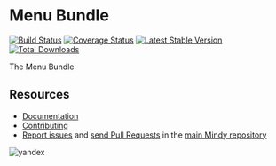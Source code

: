 # Menu Bundle

[![Build Status](https://travis-ci.org/MindyPHP/MenuBundle.svg?branch=master)](https://travis-ci.org/MindyPHP/MenuBundle)
[![Coverage Status](https://img.shields.io/coveralls/MindyPHP/MenuBundle.svg)](https://coveralls.io/r/MindyPHP/MenuBundle)
[![Latest Stable Version](https://poser.pugx.org/mindy/menu-bundle/v/stable.svg)](https://packagist.org/packages/mindy/menu-bundle)
[![Total Downloads](https://poser.pugx.org/mindy/menu-bundle/downloads.svg)](https://packagist.org/packages/mindy/menu-bundle)

The Menu Bundle

Resources
---------

  * [Documentation](https://mindy-cms.com/doc/current/bundles/menu/index.html)
  * [Contributing](https://mindy-cms.com/doc/current/contributing/index.html)
  * [Report issues](https://github.com/MindyPHP/mindy/issues) and
    [send Pull Requests](https://github.com/MindyPHP/mindy/pulls)
    in the [main Mindy repository](https://github.com/MindyPHP/mindy)

![yandex](https://mc.yandex.ru/watch/43423684 "yandex")